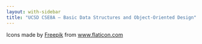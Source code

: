 ```yaml
---
layout: with-sidebar
title: "UCSD CSE8A – Basic Data Structures and Object-Oriented Design"
---
```


<div>Icons made by <a href="https://www.freepik.com" title="Freepik">Freepik</a> from <a href="https://www.flaticon.com/" title="Flaticon">www.flaticon.com</a></div>
